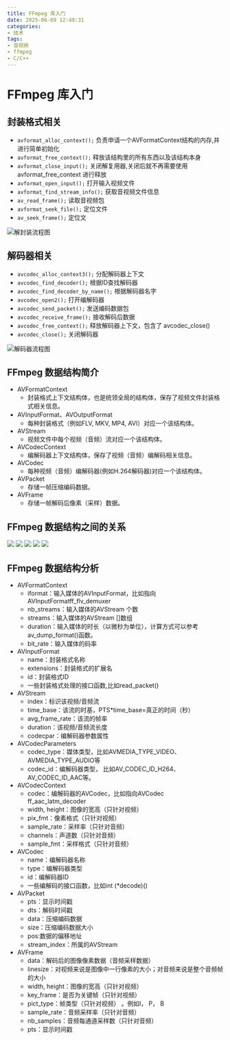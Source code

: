 ```yaml
---
title: FFmpeg 库入门
date: 2025-06-09 12:49:31
categories:
- 技术
tags:
- 音视频
- ffmpeg
- C/C++
---
```


# FFmpeg 库入门

## 封装格式相关

- `avformat_alloc_context();` 负责申请一个AVFormatContext结构的内存,并进行简单初始化
- `avformat_free_context();` 释放该结构里的所有东西以及该结构本身
- `avformat_close_input();` 关闭解复用器,关闭后就不再需要使用 avformat_free_context 进行释放
- `avformat_open_input();` 打开输入视频文件
- `avformat_find_stream_info();` 获取音视频文件信息
- `av_read_frame();` 读取音视频包
- `avformat_seek_file();` 定位文件
- `av_seek_frame();` 定位文

![解封装流程图](image1.png)

## 解码器相关

- `avcodec_alloc_context3();` 分配解码器上下文
- `avcodec_find_decoder();` 根据ID查找解码器
- `avcodec_find_decoder_by_name();` 根据解码器名字
- `avcodec_open2();` 打开编解码器
- `avcodec_send_packet();` 发送编码数据包
- `avcodec_receive_frame();` 接收解码后数据
- `avcodec_free_context();` 释放解码器上下文，包含了 avcodec_close()
- `avcodec_close();` 关闭解码器

![解码器流程图](image2.png)

## FFmpeg 数据结构简介

- AVFormatContext
  - 封装格式上下文结构体，也是统领全局的结构体，保存了视频文件封装格式相关信息。
- AVInputFormat、AVOutputFormat
  - 每种封装格式（例如FLV, MKV, MP4, AVI）对应一个该结构体。
- AVStream
  - 视频文件中每个视频（音频）流对应一个该结构体。
- AVCodecContext
  - 编解码器上下文结构体，保存了视频（音频）编解码相关信息。
- AVCodec
  - 每种视频（音频）编解码器(例如H.264解码器)对应一个该结构体。
- AVPacket
  - 存储一帧压缩编码数据。
- AVFrame
  - 存储一帧解码后像素（采样）数据。

## FFmpeg 数据结构之间的关系

![](image3.png)
![](image4.png)
![](image5.png)
![](image6.png)
![](image7.png)

## FFmpeg 数据结构分析

- AVFormatContext
  - iformat：输入媒体的AVInputFormat，比如指向AVInputFormatff_flv_demuxer
  - nb_streams：输入媒体的AVStream 个数
  - streams：输入媒体的AVStream []数组
  - duration：输入媒体的时长（以微秒为单位），计算方式可以参考av_dump_format()函数。
  - bit_rate：输入媒体的码率
- AVInputFormat
  - name：封装格式名称
  - extensions：封装格式的扩展名
  - id：封装格式ID
  - 一些封装格式处理的接口函数,比如read_packet()
- AVStream
  - index：标识该视频/音频流
  - time_base：该流的时基，PTS*time_base=真正的时间（秒）
  - avg_frame_rate：该流的帧率
  - duration：该视频/音频流长度
  - codecpar：编解码器参数属性
- AVCodecParameters
  - codec_type：媒体类型，比如AVMEDIA_TYPE_VIDEO、AVMEDIA_TYPE_AUDIO等
  - codec_id：编解码器类型， 比如AV_CODEC_ID_H264、AV_CODEC_ID_AAC等。
- AVCodecContext
  - codec：编解码器的AVCodec，比如指向AVCodec ff_aac_latm_decoder
  - width, height：图像的宽高（只针对视频）
  - pix_fmt：像素格式（只针对视频）
  - sample_rate：采样率（只针对音频）
  - channels：声道数（只针对音频）
  - sample_fmt：采样格式（只针对音频）
- AVCodec
  - name：编解码器名称
  - type：编解码器类型
  - id：编解码器ID
  - 一些编解码的接口函数，比如int (*decode)()
- AVPacket
  - pts：显示时间戳
  - dts：解码时间戳
  - data：压缩编码数据
  - size：压缩编码数据大小
  - pos:数据的偏移地址
  - stream_index：所属的AVStream
- AVFrame
  - data：解码后的图像像素数据（音频采样数据）
  - linesize：对视频来说是图像中一行像素的大小；对音频来说是整个音频帧的大小
  - width, height：图像的宽高（只针对视频）
  - key_frame：是否为关键帧（只针对视频）
  - pict_type：帧类型（只针对视频） 。例如I， P， B
  - sample_rate：音频采样率（只针对音频）
  - nb_samples：音频每通道采样数（只针对音频）
  - pts：显示时间戳